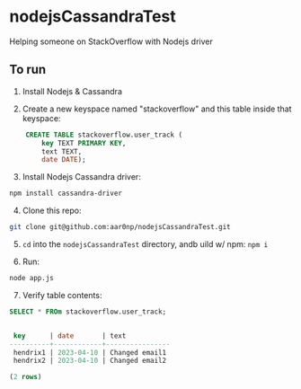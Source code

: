 # nodejsCassandraTest
Helping someone on StackOverflow with Nodejs driver

## To run
1. Install Nodejs & Cassandra

2. Create a new keyspace named "stackoverflow" and this table inside that keyspace:
```SQL
    CREATE TABLE stackoverflow.user_track (
        key TEXT PRIMARY KEY,
        text TEXT,
        date DATE);
```

3. Install Nodejs Cassandra driver:
```bash
npm install cassandra-driver
```

4. Clone this repo:
```bash
git clone git@github.com:aar0np/nodejsCassandraTest.git
```

5. `cd` into the `nodejsCassandraTest` directory, andb uild w/ npm:
```npm i```

6. Run:
```bash
node app.js
```

7. Verify table contents:
```SQL
SELECT * FROm stackoverflow.user_track;


 key      | date       | text
----------+------------+----------------
 hendrix1 | 2023-04-10 | Changed email1
 hendrix2 | 2023-04-10 | Changed email2

(2 rows)
```
